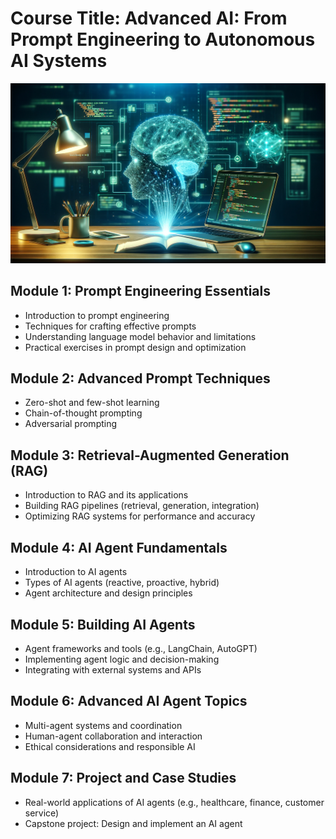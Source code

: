 # Course Title: Advanced AI: From Prompt Engineering to Autonomous AI Systems

![](./advanceai.png)

## Module 1: Prompt Engineering Essentials
- Introduction to prompt engineering
- Techniques for crafting effective prompts
- Understanding language model behavior and limitations
- Practical exercises in prompt design and optimization

## Module 2: Advanced Prompt Techniques
- Zero-shot and few-shot learning
- Chain-of-thought prompting
- Adversarial prompting

## Module 3: Retrieval-Augmented Generation (RAG)
- Introduction to RAG and its applications
- Building RAG pipelines (retrieval, generation, integration)
- Optimizing RAG systems for performance and accuracy

## Module 4: AI Agent Fundamentals
- Introduction to AI agents
- Types of AI agents (reactive, proactive, hybrid)
- Agent architecture and design principles

## Module 5: Building AI Agents
- Agent frameworks and tools (e.g., LangChain, AutoGPT)
- Implementing agent logic and decision-making
- Integrating with external systems and APIs

## Module 6: Advanced AI Agent Topics
- Multi-agent systems and coordination
- Human-agent collaboration and interaction
- Ethical considerations and responsible AI

## Module 7: Project and Case Studies
- Real-world applications of AI agents (e.g., healthcare, finance, customer service)
- Capstone project: Design and implement an AI agent
